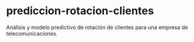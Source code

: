 # prediccion-rotacion-clientes
Análisis y modelo predictivo de rotación de clientes para una empresa de telecomunicaciones.
